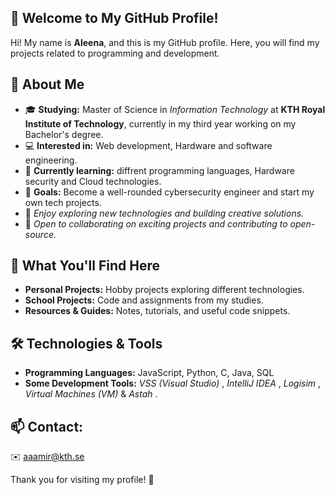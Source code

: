 ## 👋 Welcome to My GitHub Profile!

Hi! My name is **Aleena**, and this is my GitHub profile. Here, you will find my projects related to programming and development.

## 📌 About Me
- 🎓 **Studying:**  Master of Science in _Information Technology_ at **KTH Royal Institute of Technology**, currently in my third year working on my Bachelor's degree.
- 💻 **Interested in:** Web development, Hardware and software engineering.
- 🚀 **Currently learning:** diffrent programming languages, Hardware security and Cloud technologies.
- 🎯 **Goals:** Become a well-rounded cybersecurity engineer and start my own tech projects.
- 📖 _Enjoy exploring new technologies and building creative solutions._
- 🤝 _Open to collaborating on exciting projects and contributing to open-source._

## 🎯 What You'll Find Here
- **Personal Projects:** Hobby projects exploring different technologies.
- **School Projects:** Code and assignments from my studies.
- **Resources & Guides:** Notes, tutorials, and useful code snippets.

## 🛠 Technologies & Tools
- **Programming Languages:** JavaScript, Python, C, Java, SQL
- **Some Development Tools:** _VSS (Visual Studio)_ , _IntelliJ IDEA_ , _Logisim_ , _Virtual Machines (VM)_ & _Astah_ .

## 📫 Contact:
✉️ aaamir@kth.se

Thank you for visiting my profile! 🤍
